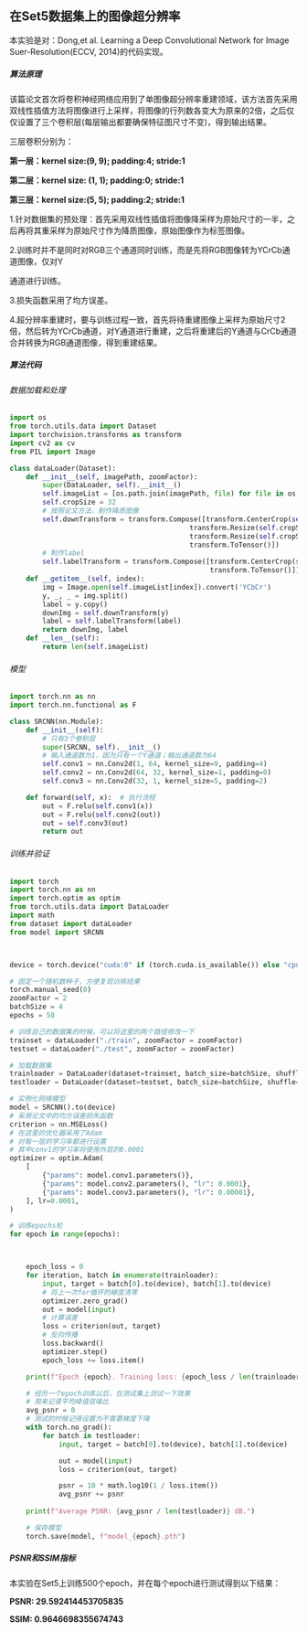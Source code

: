 ## 在Set5数据集上的图像超分辨率



本实验是对：Dong,et al. Learning a Deep Convolutional Network for Image Suer-Resolution(ECCV, 2014)的代码实现。



##### 算法原理

该篇论文首次将卷积神经网络应用到了单图像超分辨率重建领域，该方法首先采用双线性插值方法将图像进行上采样，将图像的行列数各变大为原来的2倍，之后仅仅设置了三个卷积层(每层输出都要确保特征图尺寸不变)，得到输出结果。

三层卷积分别为：

**第一层：kernel size:(9, 9); padding:4; stride:1**

**第二层：kernel size: (1, 1); padding:0; stride:1**

**第三层：kernel size:(5, 5); padding:2; stride:1**

1.针对数据集的预处理：首先采用双线性插值将图像降采样为原始尺寸的一半，之后再将其重采样为原始尺寸作为降质图像，原始图像作为标签图像。

2.训练时并不是同时对RGB三个通道同时训练，而是先将RGB图像转为YCrCb通道图像，仅对Y

通道进行训练。

3.损失函数采用了均方误差。

4.超分辨率重建时，要与训练过程一致，首先将待重建图像上采样为原始尺寸2倍，然后转为YCrCb通道，对Y通道进行重建，之后将重建后的Y通道与CrCb通道合并转换为RGB通道图像，得到重建结果。



##### 算法代码

###### 数据加载和处理

```python
import os
from torch.utils.data import Dataset
import torchvision.transforms as transform
import cv2 as cv
from PIL import Image

class dataLoader(Dataset):
    def __init__(self, imagePath, zoomFactor):
        super(DataLoader, self).__init__()
        self.imageList = [os.path.join(imagePath, file) for file in os.listdir(imagePath)]
        self.cropSize = 32
        # 按照论文方法，制作降质图像
        self.downTransform = transform.Compose([transform.CenterCrop(self.cropSize),
                                            transform.Resize(self.cropSize // zoomFactor),
                                            transform.Resize(self.cropSize, interpolation=Image.BICUBIC),
                                            transform.ToTensor()])
        # 制作label
        self.labelTransform = transform.Compose([transform.CenterCrop(self.cropSize),
                                                 transform.ToTensor()])
    def __getitem__(self, index):
        img = Image.open(self.imageList[index]).convert('YCbCr')
        y, _, _ = img.split()
        label = y.copy()
        downImg = self.downTransform(y)
        label = self.labelTransform(label)
        return downImg, label
    def __len__(self):
        return len(self.imageList)
```

###### 模型

```python
import torch.nn as nn
import torch.nn.functional as F

class SRCNN(nn.Module):
    def __init__(self):
        # 只有3个卷积层
        super(SRCNN, self).__init__() 
        # 输入通道数为1，因为只有一个Y通道；输出通道数为64
        self.conv1 = nn.Conv2d(1, 64, kernel_size=9, padding=4)  
        self.conv2 = nn.Conv2d(64, 32, kernel_size=1, padding=0)
        self.conv3 = nn.Conv2d(32, 1, kernel_size=5, padding=2)

    def forward(self, x):  # 执行流程
        out = F.relu(self.conv1(x))
        out = F.relu(self.conv2(out))
        out = self.conv3(out)
        return out
```

###### 训练并验证

```python
import torch
import torch.nn as nn
import torch.optim as optim
from torch.utils.data import DataLoader
import math
from dataset import dataLoader
from model import SRCNN



device = torch.device("cuda:0" if (torch.cuda.is_available()) else "cpu")

# 固定一个随机数种子，方便复现训练结果
torch.manual_seed(0)
zoomFactor = 2
batchSize = 4
epochs = 50

# 训练自己的数据集的时候，可以将这里的两个路径修改一下
trainset = dataLoader("./train", zoomFactor = zoomFactor)
testset = dataLoader("./test", zoomFactor = zoomFactor)

# 加载数据集
trainloader = DataLoader(dataset=trainset, batch_size=batchSize, shuffle=True, num_workers=2)
testloader = DataLoader(dataset=testset, batch_size=batchSize, shuffle=False, num_workers=2)

# 实例化网络模型
model = SRCNN().to(device)
# 采用论文中的均方误差损失函数
criterion = nn.MSELoss()
# 在这里的优化器采用了Adam
# 对每一层的学习率都进行设置
# 其中conv1的学习率将使用外层的0.0001
optimizer = optim.Adam(
    [
        {"params": model.conv1.parameters()},
        {"params": model.conv2.parameters(), "lr": 0.0001},
        {"params": model.conv3.parameters(), "lr": 0.00001},
    ], lr=0.0001,
)

# 训练epochs轮
for epoch in range(epochs):



    epoch_loss = 0
    for iteration, batch in enumerate(trainloader):
        input, target = batch[0].to(device), batch[1].to(device)
        # 将上一次for循环的梯度清零
        optimizer.zero_grad()
        out = model(input)
        # 计算误差
        loss = criterion(out, target)
        # 反向传播
        loss.backward()
        optimizer.step()
        epoch_loss += loss.item()

    print(f"Epoch {epoch}. Training loss: {epoch_loss / len(trainloader)}")  # 打印每一个epoch和其损失率

    # 经历一个epoch训练以后，在测试集上测试一下效果
    # 用来记录平均峰值信噪比
    avg_psnr = 0
    # 测试的时候记得设置为不需要梯度下降
    with torch.no_grad():
        for batch in testloader:
            input, target = batch[0].to(device), batch[1].to(device)

            out = model(input)
            loss = criterion(out, target)

            psnr = 10 * math.log10(1 / loss.item())
            avg_psnr += psnr
    
    print(f"Average PSNR: {avg_psnr / len(testloader)} dB.")

    # 保存模型
    torch.save(model, f"model_{epoch}.pth")
```

##### PSNR和SSIM指标

本实验在Set5上训练500个epoch，并在每个epoch进行测试得到以下结果：

**PSNR: 29.592414453705835** 

**SSIM: 0.9646698355674743**